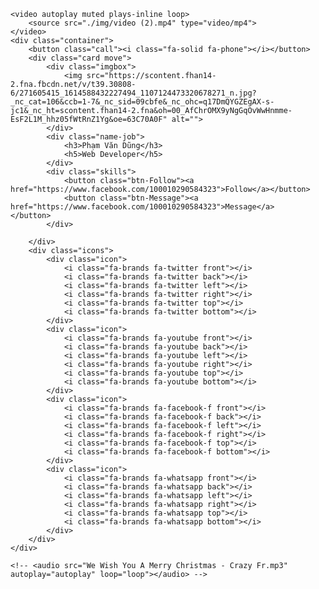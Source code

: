 <!DOCTYPE html>
<html lang="en">
<head>
    <meta charset="UTF-8">
    <meta http-equiv="X-UA-Compatible" content="IE=edge">
    <meta name="viewport" content="width=device-width, initial-scale=1.0">
    <title>3D Card</title>
    <!--font awasome icons-->
    <link rel="stylesheet" href="https://cdnjs.cloudflare.com/ajax/libs/font-awesome/6.0.0/css/all.min.css" integrity="sha512-9usAa10IRO0HhonpyAIVpjrylPvoDwiPUiKdWk5t3PyolY1cOd4DSE0Ga+ri4AuTroPR5aQvXU9xC6qOPnzFeg==" crossorigin="anonymous" referrerpolicy="no-referrer" />
    <link rel="preconnect" href="https://fonts.googleapis.com">
    <link rel="preconnect" href="https://fonts.gstatic.com" crossorigin>
    <link href="https://fonts.googleapis.com/css2?family=Roboto&display=swap" rel="stylesheet">
    <!--my css file-->
    <link rel="stylesheet" href="style.css">
    <!-- <audio src="We Wish You A Merry Christmas - Crazy Fr.mp3" autoplay="autoplay" loop="loop"></audio> -->
</head>
<body>
    <audio loop autoplay>
        <source src="crazy.mp3">
    </audio>

    <video autoplay muted plays-inline loop>
        <source src="./img/video (2).mp4" type="video/mp4">
    </video>
    <div class="container">
        <button class="call"><i class="fa-solid fa-phone"></i></button>
        <div class="card move">
            <div class="imgbox">
                <img src="https://scontent.fhan14-2.fna.fbcdn.net/v/t39.30808-6/271605415_1614588432227494_1107124473320678271_n.jpg?_nc_cat=106&ccb=1-7&_nc_sid=09cbfe&_nc_ohc=q17DmQYGZEgAX-s-jc1&_nc_ht=scontent.fhan14-2.fna&oh=00_AfChrOMX9yNgGqOvWwHnmme-EsF2L1M_hhz05fWtRnZ1Yg&oe=63C70A0F" alt="">
            </div>
            <div class="name-job">
                <h3>Phạm Văn Dũng</h3>
                <h5>Web Developer</h5>
            </div>
            <div class="skills">
                <button class="btn-Follow"><a href="https://www.facebook.com/100010290584323">Follow</a></button>
                <button class="btn-Message"><a href="https://www.facebook.com/100010290584323">Message</a>   </button>
            </div>

        </div>
        <div class="icons">
            <div class="icon">
                <i class="fa-brands fa-twitter front"></i>
                <i class="fa-brands fa-twitter back"></i>
                <i class="fa-brands fa-twitter left"></i>
                <i class="fa-brands fa-twitter right"></i>
                <i class="fa-brands fa-twitter top"></i>
                <i class="fa-brands fa-twitter bottom"></i>
            </div>
            <div class="icon">
                <i class="fa-brands fa-youtube front"></i>
                <i class="fa-brands fa-youtube back"></i>
                <i class="fa-brands fa-youtube left"></i>
                <i class="fa-brands fa-youtube right"></i>
                <i class="fa-brands fa-youtube top"></i>
                <i class="fa-brands fa-youtube bottom"></i>
            </div>
            <div class="icon">
                <i class="fa-brands fa-facebook-f front"></i>
                <i class="fa-brands fa-facebook-f back"></i>
                <i class="fa-brands fa-facebook-f left"></i>
                <i class="fa-brands fa-facebook-f right"></i>
                <i class="fa-brands fa-facebook-f top"></i>
                <i class="fa-brands fa-facebook-f bottom"></i>
            </div>
            <div class="icon">
                <i class="fa-brands fa-whatsapp front"></i>
                <i class="fa-brands fa-whatsapp back"></i>
                <i class="fa-brands fa-whatsapp left"></i>
                <i class="fa-brands fa-whatsapp right"></i>
                <i class="fa-brands fa-whatsapp top"></i>
                <i class="fa-brands fa-whatsapp bottom"></i>
            </div>
        </div>
    </div>

    <!-- <audio src="We Wish You A Merry Christmas - Crazy Fr.mp3" autoplay="autoplay" loop="loop"></audio> -->
</body>
</html>
<script>
    var container=document.querySelector('.container')
    var icons=document.querySelector('.icons')
    var call=document.querySelector('.call')
    var body =document.querySelector('body')
    var card=document.querySelector('.card')
    // body.addEventListener('onload',function(){
        setTimeout(function(){
        container.classList.add('move')
    },3000)
    // })
   setTimeout(function(){
    icons.style="opacity: 0"
    call.style="opacity: 0"
   },2000)
   setTimeout(function(){
    card.classList.remove('move')
    icons.style="opacity: 1"
    call.style="opacity: 1"
   },6000)

</script>
